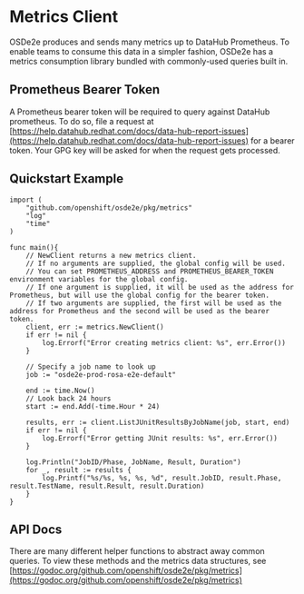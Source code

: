 # Metrics Client

OSDe2e produces and sends many metrics up to DataHub Prometheus. To enable teams to consume this data in a simpler fashion, OSDe2e has a metrics consumption library bundled with commonly-used queries built in.

## Prometheus Bearer Token

A Prometheus bearer token will be required to query against DataHub prometheus. To do so, file a request at [https://help.datahub.redhat.com/docs/data-hub-report-issues](https://help.datahub.redhat.com/docs/data-hub-report-issues) for a bearer token. Your GPG key will be asked for when the request gets processed.

## Quickstart Example

```golang
import (
    "github.com/openshift/osde2e/pkg/metrics"
    "log"
    "time"
)

func main(){
    // NewClient returns a new metrics client.
    // If no arguments are supplied, the global config will be used.
    // You can set PROMETHEUS_ADDRESS and PROMETHEUS_BEARER_TOKEN environment variables for the global config.
    // If one argument is supplied, it will be used as the address for Prometheus, but will use the global config for the bearer token.
    // If two arguments are supplied, the first will be used as the address for Prometheus and the second will be used as the bearer token.
    client, err := metrics.NewClient()
    if err != nil {
        log.Errorf("Error creating metrics client: %s", err.Error())
    }

    // Specify a job name to look up
    job := "osde2e-prod-rosa-e2e-default"

    end := time.Now()
    // Look back 24 hours
	start := end.Add(-time.Hour * 24)

    results, err := client.ListJUnitResultsByJobName(job, start, end)
    if err != nil {
        log.Errorf("Error getting JUnit results: %s", err.Error())
    }

    log.Println("JobID/Phase, JobName, Result, Duration")
    for _, result := results {
        log.Printf("%s/%s, %s, %s, %d", result.JobID, result.Phase, result.TestName, result.Result, result.Duration)
    }
}

```

## API Docs

There are many different helper functions to abstract away common queries. To view these methods and the metrics data structures, see [https://godoc.org/github.com/openshift/osde2e/pkg/metrics](https://godoc.org/github.com/openshift/osde2e/pkg/metrics)

